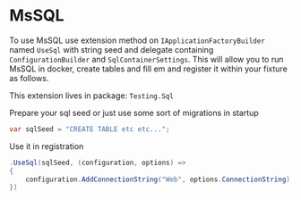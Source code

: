 # MsSQL
To use MsSQL use extension method on `IApplicationFactoryBuilder` named `UseSql` with string seed and delegate containing `ConfigurationBuilder` and `SqlContainerSettings`. This will allow you to run MsSQL in docker, create tables and fill em and register it within your fixture as follows.

This extension lives in package: `Testing.Sql`

Prepare your sql seed or just use some sort of migrations in startup

```csharp
var sqlSeed = "CREATE TABLE etc etc...";
```
Use it in registration 

```csharp 
.UseSql(sqlSeed, (configuration, options) =>
{
    configuration.AddConnectionString("Web", options.ConnectionString);
})
```
